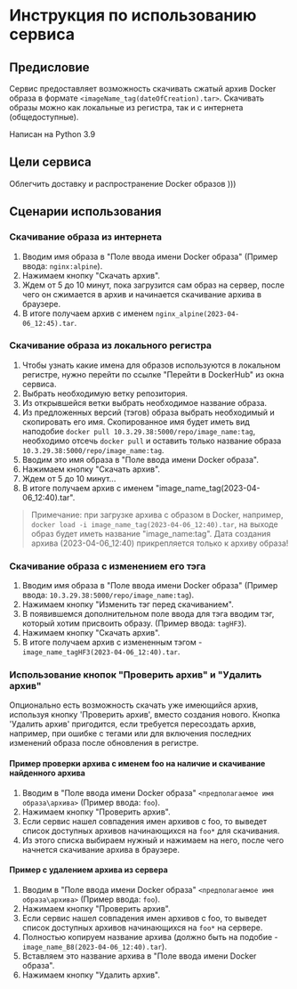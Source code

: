 # Инструкция по использованию сервиса

## Предисловие
Сервис предоставляет возможность скачивать сжатый архив Docker образа в формате `<imageName_tag(dateOfCreation).tar>`. Скачивать образы можно как локальные из регистра, так и с интернета (общедоступные).

Написан на Python 3.9
## Цели сервиса
Облегчить доставку и распространение Docker образов )))

## Сценарии использования

### Скачивание образа из интернета
1. Вводим имя образа в "Поле ввода имени Docker образа" (Пример ввода: `nginx:alpine`).
2. Нажимаем кнопку "Скачать архив".
3. Ждем от 5 до 10 минут, пока загрузится сам образ на сервер, после чего он сжимается в архив и начинается скачивание архива в браузере.
4. В итоге получаем архив с именем `nginx_alpine(2023-04-06_12:45).tar`.

### Скачивание образа из локального регистра
1. Чтобы узнать какие имена для образов используются в локальном регистре, нужно перейти по ссылке "Перейти в DockerHub" из окна сервиса.
2. Выбрать необходимую ветку репозитория.
3. Из открывшейся ветки выбрать необходимое название образа.
4. Из предложенных версий (тэгов) образа выбрать необходимый и скопировать его имя. Скопированное имя будет иметь вид наподобие `docker pull 10.3.29.38:5000/repo/image_name:tag`, необходимо отсечь `docker pull` и оставить только название образа `10.3.29.38:5000/repo/image_name:tag`.
5. Вводим это имя образа в "Поле ввода имени Docker образа".
6. Нажимаем кнопку "Скачать архив".
7. Ждем от 5 до 10 минут...
8. В итоге получаем архив с именем "image_name_tag(2023-04-06_12:40).tar".

> Примечание: при загрузке архива с образом в Docker, например, `docker load -i image_name_tag(2023-04-06_12:40).tar`, на выходе образ будет иметь название "image_name:tag". Дата создания архива (2023-04-06_12:40) прикрепляется только к архиву образа!

### Скачивание образа с изменением его тэга
1. Вводим имя образа в "Поле ввода имени Docker образа" (Пример ввода: `10.3.29.38:5000/repo/image_name:tag`).
2. Нажимаем кнопку "Изменить тэг перед скачиванием".
3. В появившемся дополнительном поле ввода для тэга вводим тэг, который хотим присвоить образу. (Пример ввода: `tagHF3`).
4. Нажимаем кнопку "Скачать архив".
5. В итоге получаем архив с измененным тэгом - `image_name_tagHF3(2023-04-06_12:40).tar`.

### Использование кнопок "Проверить архив" и "Удалить архив"
Опционально есть возможность скачать уже имеющийся архив, используя кнопку 'Проверить архив', вместо создания нового. Кнопка 'Удалить архив' пригодится, если требуется пересоздать архив, например, при ошибке с тегами или для включения последних изменений образа после обновления в регистре.

#### Пример проверки архива с именем foo на наличие и скачивание найденного архива
1. Вводим в "Поле ввода имени Docker образа" `<предполагаемое имя образа\архива>` (Пример ввода: `foo`).
2. Нажимаем кнопку "Проверить архив".
3. Если сервис нашел совпадения имен архивов с foo, то выведет список доступных архивов начинающихся на `foo*` для скачивания.
4. Из этого списка выбираем нужный и нажимаем на него, после чего начнется скачивание архива в браузере.

#### Пример с удалением архива из сервера
1. Вводим в "Поле ввода имени Docker образа" `<предполагаемое имя образа\архива>` (Пример ввода: `foo`).
2. Нажимаем кнопку "Проверить архив".
3. Если сервис нашел совпадения имен архивов с foo, то выведет список доступных архивов начинающихся на `foo*` на сервере.
4. Полностью копируем название архива (должно быть на подобие - `image_name_B8(2023-04-06_12:40).tar`).
5. Вставляем это название архива в "Поле ввода имени Docker образа".
6. Нажимаем кнопку "Удалить архив".
